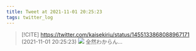 ```yaml
---
title: Tweet at 2021-11-01 20:25:23
tags: twitter_log
---
```


> [!CITE] https://twitter.com/kaisekiriu/status/1455133868088967171 (2021-11-01 20:25:23)
> ![](https://twitter.com/kaisekiriu/status/1455133868088967171)
> 全然わからん…
